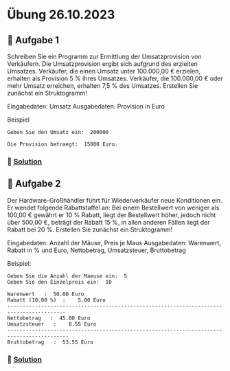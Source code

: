 # Übung 26.10.2023

## 🥇 Aufgabe 1

Schreiben Sie ein Programm zur Ermittlung der Umsatzprovision von Verkäufern. Die Umsatzprovision ergibt sich aufgrund
des erzielten Umsatzes. Verkäufer, die einen Umsatz unter 100.000,00 € erzielen, erhalten als Provision 5 % ihres
Umsatzes. Verkäufer, die 100.000,00 € oder mehr Umsatz erreichen, erhalten 7,5 % des Umsatzes. Erstellen Sie zunächst
ein Struktogramm!

Eingabedaten: Umsatz
Ausgabedaten: Provision in Euro

Beispiel

```shell
Geben Sie den Umsatz ein:  200000

Die Provision betraegt:  15000 Euro.
```

### 📜 [Solution](solution.cpp)

## 🥈 Aufgabe 2

Der Hardware-Großhändler führt für Wiederverkäufer neue Konditionen ein. Er wendet folgende Rabattstaffel an:
Bei einem Bestellwert von weniger als 100,00 € gewährt er 10 % Rabatt, liegt der Bestellwert höher, jedoch nicht über
500,00 €, beträgt der Rabatt 15 %, in allen anderen Fällen liegt der Rabatt bei 20 %. Erstellen Sie zunächst ein
Struktogramm!

Eingabedaten: Anzahl der Mäuse, Preis je Maus
Ausgabedaten: Warenwert, Rabatt in % und Euro, Nettobetrag, Umsatzsteuer, Bruttobetrag

Beispiel:
```shell
Geben Sie die Anzahl der Maeuse ein:  5
Geben Sie den Einzelpreis ein:  10

Warenwert   :  50.00 Euro
Rabatt (10.00 %)  :    5.00 Euro
-----------------------------------------------------------------------------------------
Nettobetrag   :  45.00 Euro
Umsatzsteuer   :    8.55 Euro
------------------------------------------------------------------------------------------
Bruttobetrag   :  53.55 Euro
```

### 📜 [Solution](solution_2.cpp)